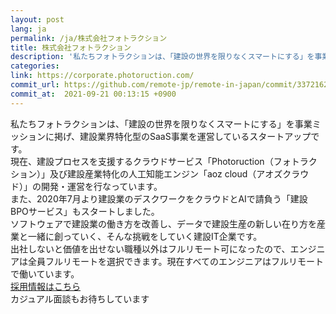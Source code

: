 ```yaml
---
layout: post
lang: ja
permalink: /ja/株式会社フォトラクション
title: 株式会社フォトラクション
description: '私たちフォトラクションは、「建設の世界を限りなくスマートにする」を事業ミッションに掲げ、建設業界特化型のSaaS事業を運営しているスタートアップです。 現在、建設プロセスを支援するクラウドサービス「Photoruction（フォトラクション）」及び建設産業特化の人工知能エンジン「aoz cloud（アオズクラウド）」の開発・運営を行なっています。 また、2020年7月より建設業のデスクワークをクラウドとAIで請負う「建設BPOサービス」もスタートしました。 ソフトウェアで建設業の働き方を改善し、データで建設生産の新しい在り方を産業と一緒に創っていく、そんな挑戦をしていく建設IT企業です。 出社しないと価値を出せない職種以外はフルリモート可になったので、エンジニアは全員フルリモートを選択できます。現在すべてのエンジニアはフルリモートで働いています。 採用情報はこちら カジュアル面談もお待ちしています'
categories: 
link: https://corporate.photoruction.com/
commit_url: https://github.com/remote-jp/remote-in-japan/commit/3372162413530adff597f81109ea6121be030cc2
commit_at:  2021-09-21 00:13:15 +0900
---
```


<p>私たちフォトラクションは、「建設の世界を限りなくスマートにする」を事業ミッションに掲げ、建設業界特化型のSaaS事業を運営しているスタートアップです。<br />現在、建設プロセスを支援するクラウドサービス「Photoruction（フォトラクション）」及び建設産業特化の人工知能エンジン「aoz cloud（アオズクラウド）」の開発・運営を行なっています。<br />また、2020年7月より建設業のデスクワークをクラウドとAIで請負う「建設BPOサービス」もスタートしました。<br />ソフトウェアで建設業の働き方を改善し、データで建設生産の新しい在り方を産業と一緒に創っていく、そんな挑戦をしていく建設IT企業です。<br />出社しないと価値を出せない職種以外はフルリモート可になったので、エンジニアは全員フルリモートを選択できます。現在すべてのエンジニアはフルリモートで働いています。<br /><a href="https://corporate.photoruction.com/careers">採用情報はこちら</a><br />カジュアル面談もお待ちしています</p>
